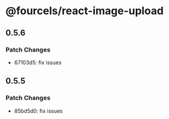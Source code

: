 # @fourcels/react-image-upload

## 0.5.6

### Patch Changes

- 67103d5: fix issues

## 0.5.5

### Patch Changes

- 85bd5d0: fix issues
